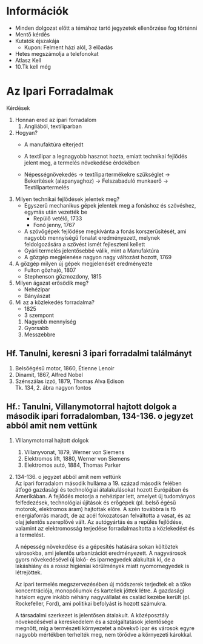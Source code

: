 # Információk  
- Minden dolgozat előtt a témához tartó jegyzetek ellenőrzése fog történni  
- Mentő kérdés  
- Kutatók éjszakája  
  - Kupon: Felment házi alól, 3 előadás  
- Hetes megszámolja a telefonokat  
- Atlasz Kell  
- 10.Tk kell még  
  
# Az Ipari Forradalmak  
Kérdések  
1. Honnan ered az ipari forradalom  
   1. Angliából, textíliparban  
2. Hogyan?  
   - A manufaktúra elterjedt  
   - A textílipar a legnagyobb hasznot hozta, emiatt technikai fejlődés jelent meg, a termelés növekedése érdekében  
   
   - Népességnövekedés -> textílipartermékekre szükséglet -> Bekerítések (alapanyaghoz) -> Felszabaduló munkaerő -> Textílipartermelés  
3. Milyen technikai fejlődések jelentek meg?  
   - Egyszerű mechanikus gépek jelentek meg a fonáshoz és szövéshez, egymás után vezették be  
     - Repülő vetélő, 1733  
     - Fonó jenny, 1767  
   - A szövőgépek fejlődése megkívánta a fonás korszerűsítését, ami nagyobb mennyiségű fonalat eredményezett, melynek feldolgozására a szövést ismét fejleszteni kellett  
   - Gyári termelés jelentősebbé válik, mint a Manufaktúra  
   - A gőzgép megjelenése nagyon nagy változást hozott, 1769  
4. A gőzgép milyen új gépek megjelenését eredményezte  
   - Fulton gőzhajó, 1807  
   - Stephenson gőzmozdony, 1815  
5. Milyen ágazat erősödik meg?  
   - Nehézipar  
   - Bányászat  
6. Mi az a közlekedés forradalma?  
   - 1825  
   - 3 szempont  
    1. Nagyobb mennyiség  
    2. Gyorsabb  
    3. Messzebbre  
## Hf. Tanulni, keresni 3 ipari forradalmi találmányt  
1. Belsőégésű motor, 1860, Étienne Lenoir  
2. Dinamit, 1867, Alfred Nobel  
3. Szénszálas izzó, 1879, Thomas Alva Edison  
Tk. 134, 2. ábra nagyon fontos  
## Hf.: Tanulni, Villanymotorral hajtott dolgok a második ipari forradalomban, 134-136. o jegyzet abból amit nem vettünk  
1. Villanymotorral hajtott dolgok  
   1. Villanyvonat, 1879, Werner von Siemens  
   2. Elektromos lift, 1880, Werner von Siemens  
   3. Elektromos autó, 1884, Thomas Parker  
2. 134-136. o jegyzet abból amit nem vettünk  
   Az ipari forradalom második hulláma a 19. század második felében átfogó gazdasági és technológiai átalakulásokat hozott Európában és Amerikában. A fejlődés motorja a nehézipar lett, amelyet új tudományos felfedezések, technológiai újítások és erőgépek (pl. belső égésű motorok, elektromos áram) hajtottak előre. A szén továbbra is fő energiaforrás maradt, de az acél fokozatosan felváltotta a vasat, és az olaj jelentős szereplővé vált. Az autógyártás és a repülés fejlődése, valamint az elektromosság terjedése forradalmasította a közlekedést és a termelést.  
  
   A népesség növekedése és a gépesítés hatására sokan költöztek városokba, ami jelentős urbanizációt eredményezett. A nagyvárosok gyors növekedésével új lakó- és iparnegyedek alakultak ki, de a lakáshiány és a rossz higiéniai körülmények miatt nyomornegyedek is létrejöttek.  
  
   Az ipari termelés megszervezésében új módszerek terjedtek el: a tőke koncentrációja, monopóliumok és kartellek jöttek létre. A gazdasági hatalom egyre inkább néhány nagyvállalat és család kezébe került (pl. Rockefeller, Ford), ami politikai befolyást is hozott számukra.  
  
   A társadalmi szerkezet is jelentősen átalakult. A középosztály növekedésével a kereskedelem és a szolgáltatások jelentősége megnőtt, míg a természeti környezetet a növekvő ipar és városok egyre nagyobb mértékben terhelték meg, nem törődve a környezeti károkkal.  
